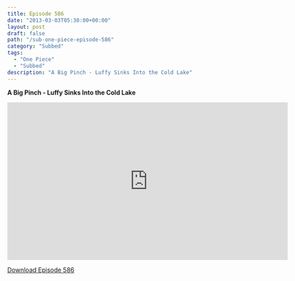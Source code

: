 ```yaml
---
title: Episode 586
date: "2013-03-03T05:30:00+00:00"
layout: post
draft: false
path: "/sub-one-piece-episode-586"
category: "Subbed"
tags:
  - "One Piece"
  - "Subbed"
description: "A Big Pinch - Luffy Sinks Into the Cold Lake"
---
```


**A Big Pinch - Luffy Sinks Into the Cold Lake**

<iframe width="640" height="360" src="https://www.rapidvideo.com/e/G6FRPFKQ50" frameborder="0" marginwidth=0 marginheight=0 scrolling=no allowfullscreen></iframe>

<a href="http://ouo.io/qs/eCodkFEQ?s=https://rapidvid.to/d/https://www.rapidvideo.com/e/G6FRPFKQ50">Download Episode 586</a>
